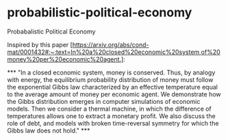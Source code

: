 # probabilistic-political-economy
Probabalistic Political Economy 

Inspired by this paper [https://arxiv.org/abs/cond-mat/0001432#:~:text=In%20a%20closed%20economic%20system,of%20money%20per%20economic%20agent.]: 


*** "In a closed economic system, money is conserved. Thus, by analogy with energy, the equilibrium probability distribution of money must follow the exponential Gibbs law characterized by an effective temperature equal to the average amount of money per economic agent. We demonstrate how the Gibbs distribution emerges in computer simulations of economic models. Then we consider a thermal machine, in which the difference of temperatures allows one to extract a monetary profit. We also discuss the role of debt, and models with broken time-reversal symmetry for which the Gibbs law does not hold." ***
